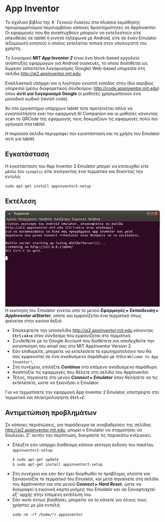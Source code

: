 # App Inventor

Το σχολικό βιβλίο της Α´ Γενικού Λυκείου στα πλαίσια εκμάθησης προγραμματισμού
περιλαμβάνει κάποιες δραστηριότητες σε AppInventor. Οι εφαρμογές που θα
αναπτυχθούν μπορούν να εκτελεστούν είτε απευθείας σε tablet ή κινητά τηλέφωνα
με Android, είτε σε έναν Emulator (εξομοιωτή κινητού) ο οποίος εκτελείται
τοπικά στον υπολογιστή του χρήστη.

Το λογισμικό ***MIT App Inventor 2*** είναι ένα block-based εργαλείο ανάπτυξης
εφαρμογών για Android συσκευές, το οποίο διατίθεται ως δωρεάν (απαιτείται 
λογαριασμός Google) Web-based υπηρεσία στη σελίδα 
<http://ai2.appinventor.mit.edu>.

Εναλλακτικά υπάρχει και η λιγότερο γνωστή είσοδος στην ίδια ακριβώς υπηρεσία 
(μέσω διαφορετικού σύνδεσμου: <http://code.appinventor.mit.edu>) όπου **αντί 
για λογαριασμό Google** οι μαθητές χρησιμοποιούν ένα μοναδικό κωδικό 
(revisit code). 

Άν στο εργαστήριο υπάρχουν tablet τότε προτείνεται απλά να εγκαταστήσετε εκεί
την εφαρμογή AI Companion και οι μαθητές κάνοντας scan το QRCode της εφαρμογής τους
δοκιμάζουν τις εφαρμογές πολύ πιο γρήγορα στα tablet.

Η παρούσα σελίδα περιγράφει την εγκατάσταση και τη χρήση του Emulator αντί για tablet.

## Εγκατάσταση

Η εγκατάσταση του App Inventor 2 Emulator μπορεί να επιτευχθεί είτε μέσω του
`synaptic` είτε ανοίγοντας ένα τερματικό και δίνοντας την εντολή:

```shell
sudo apt-get install appinventor2-setup
```

## Εκτέλεση

[![](appinventor.png)](appinventor.png)Η εκκίνηση του Emulator γίνεται από το
μενού ***Εφαρμογές*** ▸ ***Εκπαίδευση*** ▸ ***AppInventor aiStarter***, οπότε
και εμφανίζεται ένα τερματικό όπως φαίνεται στην εικόνα δεξιά.

- Επισκεφτείτε την ιστοσελίδα <http://ai2.appinventor.mit.edu> κάνοντας
  **`Ctrl`**+**`κλικ`** στον σύνδεσμο που εμφανίζεται στο τερματικό.
- Συνδεθείτε με το Google Account που διαθέτετε και αποδεχθείτε την κοινοποίηση
  του email σας στο MIT AppInventor Version 2.
- Εάν επιθυμείτε, μπορείτε να εκτελέσετε το ερωτηματολόγιο που θα σας
  εμφανιστεί σε ένα αναδυόμενο παράθυρο με τίτλο `Welcome to App Inventor!`,
- Στη συνέχεια, επιλέξτε ***Continue*** στο επόμενο αναδυόμενο παράθυρο.
- Αναπτύξτε τις εφαρμογές που θέλετε στη σελίδα του AppInventor.
- Τέλος, πηγαίνετε στο μενού ***Connect*** ▸ ***Emulator*** όταν θελήσετε να
  τις εκτελέσετε, ώστε να ξεκινήσει ο Emulator.

Για να τερματίσετε την εφαρμογή App Inventor 2 Emulator, επιστρέψτε στο
τερματικό και πληκτρολογήστε **`Ctrl`**+**`C`**.

## Αντιμετώπιση προβλημάτων

Σε κάποιες περιπτώσεις, για παράδειγμα σε αναβαθμίσεις της σελίδας
http://ai2.appinventor.mit.edu, μπορεί ο Emulator να σταματήσει να δουλεύει. Σ'
αυτήν την περίπτωση, δοκιμάστε τις παρακάτω ενέργειες:

- Ελέγξτε εάν υπάρχει διαθέσιμη κάποια νεότερη έκδοση του πακέτου
  `appinventor2-setup`:
  ```shell-session
  $ sudo apt-get update
  $ sudo apt-get install appinventor2-setup
  ```
- Στη συνέχεια και εάν δεν έχει διορθωθεί το πρόβλημα, κλείστε και ξαναανοίξτε
  το τερματικό του Emulator, και μετά πηγαίνετε στη σελίδα του AppInventor και
  στο μενού ***Connect*** ▸ ***Hard Reset***, ώστε να διαγραφεί η εικονική
  κάρτα μνήμης του Emulator και να ξαναφτιαχτεί εξ' αρχής στην επόμενη εκτέλεσή
  του.
- Εάν αυτό όντως βοηθήσει, μπορείτε να το κάνετε για όλους τους χρήστες με μία
  εντολή:
  ```shell
  sudo rm -rf /home/*/.appinventor
  ```
